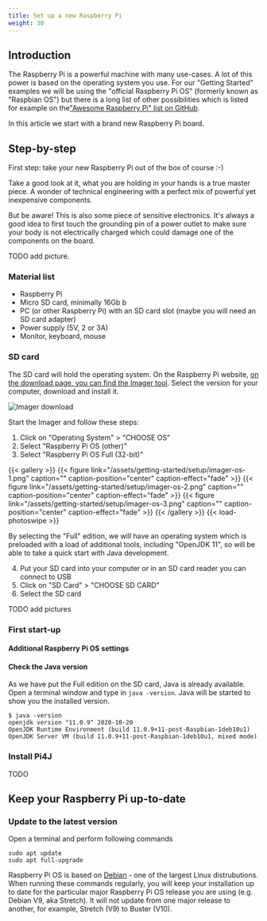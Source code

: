 ```yaml
---
title: Set up a new Raspberry Pi
weight: 30
---
```


## Introduction

The Raspberry Pi is a powerful machine with many use-cases. A lot of this power is based on the 
operating system you use. For our "Getting Started" examples we will be using the "official Raspberry
Pi OS" (formerly known as "Raspbian OS") but there is a long list of other possibilities which is listed
for example on the["Awesome Raspberry Pi" list on GitHub](https://github.com/thibmaek/awesome-raspberry-pi/blob/master/README.md).

In this article we start with a brand new Raspberry Pi board.

## Step-by-step

First step: take your new Raspberry Pi out of the box of course :-)

Take a good look at it, what you are holding in your hands is a true master piece. A wonder of technical
engineering with a perfect mix of powerful yet inexpensive components.

But be aware! This is also some piece of sensitive electronics. It's always a good idea to first touch
the grounding pin of a power outlet to make sure your body is not electrically charged which could damage
one of the components on the board.

TODO add picture.

### Material list

* Raspberry Pi
* Micro SD card, minimally 16Gb b
* PC (or other Raspberry Pi) with an SD card slot (maybe you will need an SD card adapter)
* Power supply (5V, 2 or 3A)
* Monitor, keyboard, mouse

### SD card

The SD card will hold the operating system. On the Raspberry Pi website, [on the download page, you can
find the Imager tool](https://www.raspberrypi.org/software/). Select the version for your computer, download
and install it.

![Imager download](/assets/getting-started/setup/download-imager.png)

Start the Imager and follow these steps:

1. Click on "Operating System" > "CHOOSE OS"
2. Select "Raspberry Pi OS (other)"
3. Select "Raspberry Pi OS Full (32-bit)"

{{< gallery >}}
{{< figure link="/assets/getting-started/setup/imager-os-1.png" caption="" caption-position="center" caption-effect="fade" >}}
{{< figure link="/assets/getting-started/setup/imager-os-2.png" caption="" caption-position="center" caption-effect="fade" >}}
{{< figure link="/assets/getting-started/setup/imager-os-3.png" caption="" caption-position="center" caption-effect="fade" >}}
{{< /gallery >}}
{{< load-photoswipe >}}

By selecting the "Full" edition, we will have an operating system which is preloaded with a load of additional tools,
including "OpenJDK 11", so will be able to take a quick start with Java development.

4. Put your SD card into your computer or in an SD card reader you can connect to USB
5. Click on "SD Card" > "CHOOSE SD CARD"
6. Select the SD card 

TODO add pictures

### First start-up

#### Additional Raspberry Pi OS settings

#### Check the Java version

As we have put the Full edition on the SD card, Java is already available. Open a terminal window and type in `java -version`.
Java will be started to show you the installed version.

```shell
$ java -version
openjdk version "11.0.9" 2020-10-20
OpenJDK Runtime Environment (build 11.0.9+11-post-Raspbian-1deb10u1)
OpenJDK Server VM (build 11.0.9+11-post-Raspbian-1deb10u1, mixed mode)
```

### Install Pi4J

TODO

## Keep your Raspberry Pi up-to-date

### Update to the latest version

Open a terminal and perform following commands

```shell
sudo apt update
sudo apt full-upgrade
```

Raspberry Pi OS is based on [Debian](https://www.debian.org/) - one of the largest Linux distrubutions. When running 
these commands regularly, you will keep your installation up to date for the particular major Raspberry Pi OS 
release you are using (e.g. Debian V9, aka Stretch). It will not update from one major release to another, for example, 
Stretch (V9) to Buster (V10). 
